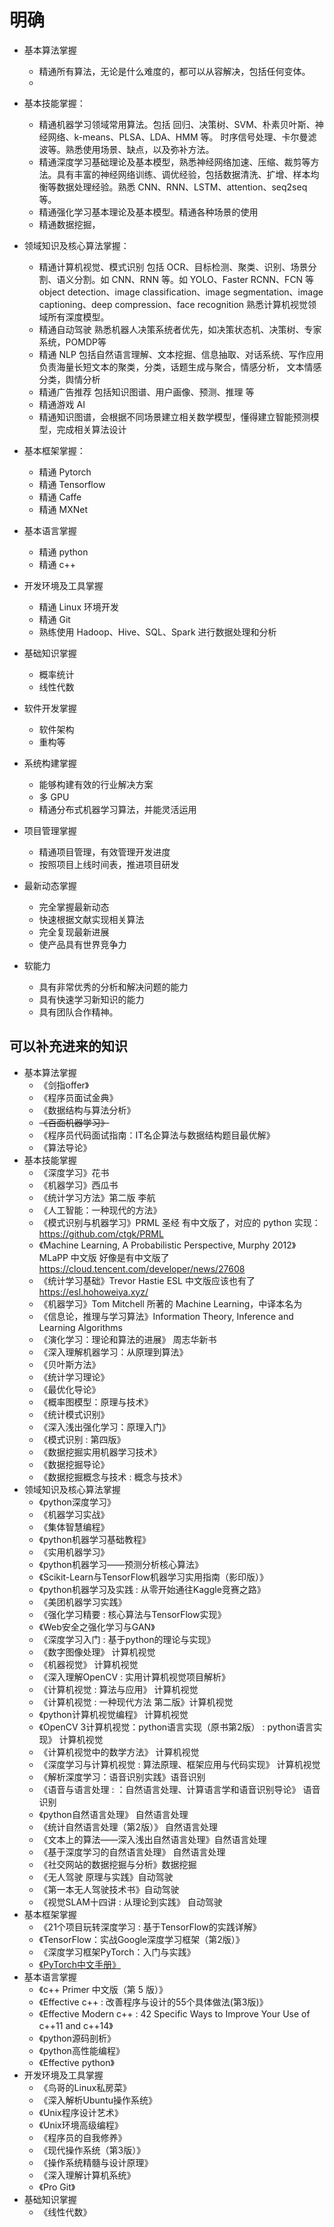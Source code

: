 

# 明确



- 基本算法掌握
    - 精通所有算法，无论是什么难度的，都可以从容解决，包括任何变体。
    -
- 基本技能掌握：
    - 精通机器学习领域常用算法。包括 回归、决策树、SVM、朴素贝叶斯、神经网络、k-means、PLSA、LDA、HMM 等。 时序信号处理、卡尔曼滤波等。熟悉使用场景、缺点，以及弥补方法。
    - 精通深度学习基础理论及基本模型，熟悉神经网络加速、压缩、裁剪等方法。具有丰富的神经网络训练、调优经验，包括数据清洗、扩增、样本均衡等数据处理经验。熟悉 CNN、RNN、LSTM、attention、seq2seq 等。
    - 精通强化学习基本理论及基本模型。精通各种场景的使用
    - 精通数据挖掘，
- 领域知识及核心算法掌握：
    - 精通计算机视觉、模式识别 包括 OCR、目标检测、聚类、识别、场景分割、语义分割。如 CNN、RNN 等。如 YOLO、Faster RCNN、FCN 等 object detection、image classification、image segmentation、image captioning、deep compression、face recognition 熟悉计算机视觉领域所有深度模型。
    - 精通自动驾驶 熟悉机器人决策系统者优先，如决策状态机、决策树、专家系统，POMDP等
    - 精通 NLP 包括自然语言理解、文本挖掘、信息抽取、对话系统、写作应用 负责海量长短文本的聚类，分类，话题生成与聚合，情感分析， 文本情感分类，舆情分析
    - 精通广告推荐 包括知识图谱、用户画像、预测、推理 等
    - 精通游戏 AI
    - 精通知识图谱，会根据不同场景建立相关数学模型，懂得建立智能预测模型，完成相关算法设计
- 基本框架掌握：
    - 精通 Pytorch
    - 精通 Tensorflow
    - 精通 Caffe
    - 精通 MXNet
- 基本语言掌握
    - 精通 python
    - 精通 c++
- 开发环境及工具掌握
    - 精通 Linux 环境开发
    - 精通 Git
    - 熟练使用 Hadoop、Hive、SQL、Spark 进行数据处理和分析
- 基础知识掌握
    - 概率统计
    - 线性代数
- 软件开发掌握
    - 软件架构
    - 重构等
- 系统构建掌握
    - 能够构建有效的行业解决方案
    - 多 GPU
    - 精通分布式机器学习算法，并能灵活运用
- 项目管理掌握
    - 精通项目管理，有效管理开发进度
    - 按照项目上线时间表，推进项目研发


- 最新动态掌握
    - 完全掌握最新动态
    - 快速根据文献实现相关算法
    - 完全复现最新进展
    - 使产品具有世界竞争力
- 软能力
    - 具有非常优秀的分析和解决问题的能力
    - 具有快速学习新知识的能力
    - 具有团队合作精神。




## 可以补充进来的知识

- 基本算法掌握
    - 《剑指offer》
    - 《程序员面试金典》
    - 《数据结构与算法分析》
    - ~~《百面机器学习》~~
    - 《程序员代码面试指南：IT名企算法与数据结构题目最优解》
    - 《算法导论》
- 基本技能掌握
    - 《深度学习》花书
    - 《机器学习》西瓜书
    - 《统计学习方法》第二版 李航
    - 《人工智能：一种现代的方法》
    - 《模式识别与机器学习》PRML  圣经 有中文版了，对应的 python 实现：https://github.com/ctgk/PRML
    - 《Machine Learning, A Probabilistic Perspective, Murphy 2012》MLaPP 中文版 好像是有中文版了 https://cloud.tencent.com/developer/news/27608
    - 《统计学习基础》Trevor Hastie ESL 中文版应该也有了 https://esl.hohoweiya.xyz/
    - 《机器学习》Tom Mitchell 所著的 Machine Learning，中译本名为
    - 《信息论，推理与学习算法》Information Theory, Inference and Learning Algorithms
    - 《演化学习：理论和算法的进展》 周志华新书
    - 《深入理解机器学习：从原理到算法》
    - 《贝叶斯方法》
    - 《统计学习理论》
    - 《最优化导论》
    - 《概率图模型：原理与技术》
    - 《统计模式识别》
    - 《深入浅出强化学习：原理入门》
    - 《模式识别 : 第四版》
    - 《数据挖掘实用机器学习技术》
    - 《数据挖掘导论》
    - 《数据挖掘概念与技术 : 概念与技术》
- 领域知识及核心算法掌握
    - 《python深度学习》
    - 《机器学习实战》
    - 《集体智慧编程》
    - 《python机器学习基础教程》
    - 《实用机器学习》
    - 《python机器学习——预测分析核心算法》
    - 《Scikit-Learn与TensorFlow机器学习实用指南（影印版）》
    - 《python机器学习及实践 : 从零开始通往Kaggle竞赛之路》
    - 《美团机器学习实践》
    - 《强化学习精要 : 核心算法与TensorFlow实现》
    - 《Web安全之强化学习与GAN》
    - 《深度学习入门 : 基于python的理论与实现》
    - 《数字图像处理》 计算机视觉
    - 《机器视觉》 计算机视觉
    - 《深入理解OpenCV : 实用计算机视觉项目解析》
    - 《计算机视觉 : 算法与应用》 计算机视觉
    - 《计算机视觉 : 一种现代方法 第二版》计算机视觉
    - 《python计算机视觉编程》 计算机视觉
    - 《OpenCV 3计算机视觉：python语言实现（原书第2版） : python语言实现》 计算机视觉
    - 《计算机视觉中的数学方法》 计算机视觉
    - 《深度学习与计算机视觉 : 算法原理、框架应用与代码实现》 计算机视觉
    - 《解析深度学习：语音识别实践》语音识别
    - 《语音与语言处理 : ：自然语言处理、计算语言学和语音识别导论》 语音识别
    - 《python自然语言处理》 自然语言处理
    - 《统计自然语言处理（第2版）》 自然语言处理
    - 《文本上的算法——深入浅出自然语言处理》自然语言处理
    - 《基于深度学习的自然语言处理》 自然语言处理
    - 《社交网站的数据挖掘与分析》数据挖掘
    - 《无人驾驶 原理与实践》自动驾驶
    - 《第一本无人驾驶技术书》自动驾驶
    - 《视觉SLAM十四讲 : 从理论到实践》 自动驾驶
- 基本框架掌握
    - 《21个项目玩转深度学习 : 基于TensorFlow的实践详解》
    - 《TensorFlow：实战Google深度学习框架（第2版）》
    - 《深度学习框架PyTorch：入门与实践》
    - [《PyTorch中文手册》](https://zhuanlan.zhihu.com/p/56932036)
- 基本语言掌握
    - 《c++ Primer 中文版（第 5 版）》
    - 《Effective c++ : 改善程序与设计的55个具体做法(第3版)》
    - 《Effective Modern c++ : 42 Specific Ways to Improve Your Use of c++11 and c++14》
    - 《python源码剖析》
    - 《python高性能编程》
    - 《Effective python》
- 开发环境及工具掌握
    - 《鸟哥的Linux私房菜》
    - 《深入解析Ubuntu操作系统》
    - 《Unix程序设计艺术》
    - 《Unix环境高级编程》
    - 《程序员的自我修养》
    - 《现代操作系统（第3版）》
    - 《操作系统精髓与设计原理》
    - 《深入理解计算机系统》
    - 《Pro Git》
- 基础知识掌握
    - 《线性代数》
